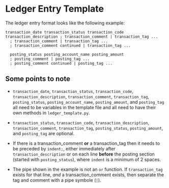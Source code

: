 # Ledger Entry Template

The ledger entry format looks like the following example:

```
transaction_date transaction_status transaction_code transaction_description ; transaction_comment | transaction_tag ...
  ; transaction_comment | transaction_tag ...
  ; transaction_comment continued | transaction_tag ...

  posting_status posting_account_name posting_amount
  ; posting_comment | posting_tag ...
  ; posting_comment continued | posting_tag ...
```

## Some points to note

* `transaction_date`, `transaction_status`, `transaction_code`,
    `transaction_description`, `transaction_comment`, `transaction_tag`,
    `posting_status`, `posting_account_name`, `posting_amount`, and
    `posting_tag` all need to be variables in the template file and all need
    to have their own methods in `ledger_template.py`.

* `transaction_status`, `transaction_code`, `transaction_description`,
    `transaction_comment`, `transaction_tag`, `posting_status`,
    `posting_amount`, and `posting_tag` are optional.

* If there is a transaction_comment **or** a transaction_tag then it needs to
    be preceded by `indent;`, either immediately after `transaction_description`
    or on each line **before** the posting section (started with
    `posting_status`), where `indent` is a minimum of 2 spaces.

* The pipe shown in the example is not an `or` function. If `transaction_tag`
    exists for that line, *and* a transaction_comment exists, then separate
    the tag and comment with a pipe symbole (`|`).
